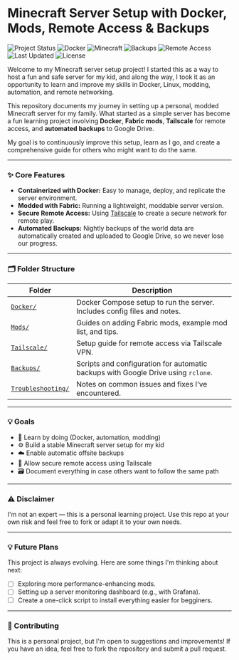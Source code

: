 # Minecraft Server Setup with Docker, Mods, Remote Access & Backups

![Project Status](https://img.shields.io/badge/status-learning-informational)
![Docker](https://img.shields.io/badge/docker-ready-blue?logo=docker)
![Minecraft](https://img.shields.io/badge/Minecraft%20mod%20loader-fabric-blueviolet)
![Backups](https://img.shields.io/badge/backup-automated-success)
![Remote Access](https://img.shields.io/badge/remote%20access-tailscale-blue?logo=tailscale)
![Last Updated](https://img.shields.io/github/last-commit/ulen7/Minecraft_Ulen)
![License](https://img.shields.io/badge/license-MIT-green)

Welcome to my Minecraft server setup project! I started this as a way to host a fun and safe server for my kid, and along the way, I took it as an opportunity to learn and improve my skills in Docker, Linux, modding, automation, and remote networking.

This repository documents my journey in setting up a personal, modded Minecraft server for my family. What started as a simple server has become a fun learning project involving **Docker**, **Fabric mods**, **Tailscale** for remote access, and **automated backups** to Google Drive.

My goal is to continuously improve this setup, learn as I go, and create a comprehensive guide for others who might want to do the same.

---
### ✨ Core Features

* **Containerized with Docker:** Easy to manage, deploy, and replicate the server environment.
* **Modded with Fabric:** Running a lightweight, moddable server version.
* **Secure Remote Access:** Using [Tailscale](https://tailscale.com/) to create a secure network for remote play.
* **Automated Backups:** Nightly backups of the world data are automatically created and uploaded to Google Drive, so we never lose our progress.
---

### 🗂 Folder Structure

| Folder | Description |
|--------|-------------|
| [`Docker/`](./Docker) | Docker Compose setup to run the server. Includes config files and notes. |
| [`Mods/`](./Mods) | Guides on adding Fabric mods, example mod list, and tips. |
| [`Tailscale/`](./Tailscale) | Setup guide for remote access via Tailscale VPN. |
| [`Backups/`](./Backups) | Scripts and configuration for automatic backups with Google Drive using `rclone`. |
| [`Troubleshooting/`](./Troubleshooting) | Notes on common issues and fixes I’ve encountered. |

---

### 💡 Goals

- 🧠 Learn by doing (Docker, automation, modding)
- ⚙️ Build a stable Minecraft server setup for my kid
- ☁️ Enable automatic offsite backups
- 🔐 Allow secure remote access using Tailscale
- 🗃️ Document everything in case others want to follow the same path

---

### ⚠️ Disclaimer

I'm not an expert — this is a personal learning project. Use this repo at your own risk and feel free to fork or adapt it to your own needs.

---

### 💡 Future Plans

This project is always evolving. Here are some things I'm thinking about next:

- [ ] Exploring more performance-enhancing mods.
- [ ] Setting up a server monitoring dashboard (e.g., with Grafana).
- [ ] Create a one-click script to install everything easier for begginers.

---

### 🤝 Contributing

This is a personal project, but I'm open to suggestions and improvements! If you have an idea, feel free to fork the repository and submit a pull request.
